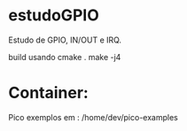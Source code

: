 # estudoGPIO
Estudo de GPIO, IN/OUT e IRQ.

build usando cmake .
make -j4


# Container:
Pico exemplos em : /home/dev/pico-examples
